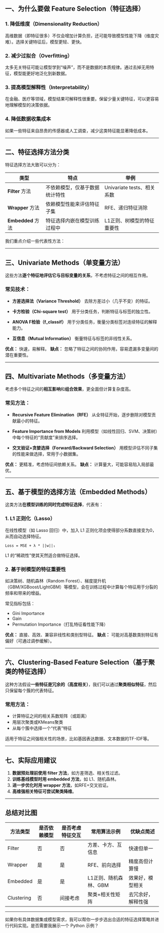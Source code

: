 
## 一、为什么要做 Feature Selection（特征选择）

### 1. 降低维度（Dimensionality Reduction）

高维数据（即特征很多）不仅会增加计算负担，还可能导致模型性能下降（维度灾难）。选择关键特征后，模型更轻、更快。

### 2. 减少过拟合（Overfitting）

太多无关特征可能让模型学到“噪声”，而不是数据的本质规律。通过去掉无用特征，模型能更好地泛化到新数据。

### 3. 提高模型解释性（Interpretability）

在金融、医疗等领域，模型结果可解释性很重要。保留少量关键特征，可以更容易地理解模型的决策依据。

### 4. 降低数据收集成本

如果一些特征来自昂贵的传感器或人工调查，减少这类特征能显著降低成本。

---

## 二、特征选择方法分类

特征选择方法大致可以分为：

| 类型              | 特点              | 举例                    |
| --------------- | --------------- | --------------------- |
| **Filter** 方法   | 不依赖模型，仅基于数据统计特性 | Univariate tests、相关系数 |
| **Wrapper** 方法  | 依赖模型性能来评估特征子集   | RFE、递归特征消除            |
| **Embedded** 方法 | 特征选择内嵌在模型训练过程中  | L1正则、树模型的特征重要性        |

我们重点介绍一些代表性方法：

---

## 三、Univariate Methods（单变量方法）

这些方法**逐个特征地评估它与目标变量的关系**，不考虑特征之间的相互作用。

### 常见技术：

* **方差选择法（Variance Threshold）**
  去除方差过小（几乎不变）的特征。

* **卡方检验（Chi-square test）**
  用于分类任务，判断特征与标签的独立性。

* **ANOVA F检验（f\_classif）**
  用于分类任务，衡量分类标签对连续特征的解释能力。

* **互信息（Mutual Information）**
  衡量特征与标签的非线性关系。

**优点：** 快速，易解释。
**缺点：** 忽略了特征之间的协同作用，容易遗漏多变量间的潜在重要性。

---

## 四、Multivariate Methods（多变量方法）

考虑多个特征之间的**相互影响**和**组合效果**，更全面但计算复杂度高。

### 常见方法：

* **Recursive Feature Elimination（RFE）**
  从全特征开始，逐步删除对模型贡献最小的特征。

* **Feature Importance from Models**
  利用模型（如线性回归、SVM、决策树）中每个特征的“贡献度”来排序选择。

* **交叉验证+贪婪选择（Forward/Backward Selection）**
  用模型评估不同子集的性能来做选择，常用于小数据集。

**优点：** 更精准，考虑特征间依赖关系。
**缺点：** 计算量大，可能容易陷入局部最优。

---

## 五、基于模型的选择方法（Embedded Methods）

这类方法**在模型训练的同时完成特征选择**，代表有：

### 1. **L1 正则化（Lasso）**

在线性模型（如 Lasso 回归）中，加入 L1 正则化项会使得部分系数直接变为0，从而自动选择特征。

```text
Loss = MSE + λ * ||w||₁
```

L1 的“稀疏性”使其天然适合做特征选择。

### 2. **基于树模型的特征重要性**

如决策树、随机森林（Random Forest）、梯度提升机（GBM/XGBoost/LightGBM）等模型，会在训练过程中计算每个特征用于分裂的频率和带来的增益。

常见指标包括：

* Gini Importance
* Gain
* Permutation Importance（打乱特征看性能下降）

**优点：** 直接、高效、兼容非线性和类别型特征。
**缺点：** 可能对高基数类别特征有偏好（可通过调参缓解）。

---

## 六、Clustering-Based Feature Selection（基于聚类的特征选择）

这种方法假设**一些特征是冗余的（高度相关）**，我们可以通过**聚类相似特征**，然后只保留每个簇的代表特征。

### 常用方法：

* 计算特征之间的相关系数矩阵（或距离）
* 用层次聚类或KMeans聚类
* 从每个簇中选择一个“代表”特征

适用于特征之间强相关性的场景，比如基因表达数据、文本数据的TF-IDF等。

---

## 七、实际应用建议

1. **数据预处理前使用 filter 方法**，如方差筛选、相关性过滤。
2. **训练基线模型时用 embedded 方法**，如 L1、随机森林。
3. **进一步优化时用 wrapper 方法**，如RFE+交叉验证。
4. **高维强相关特征可尝试聚类降维**。

---

## 总结对比图

| 方法类型       | 是否依赖模型 | 是否考虑特征交互 | 常用算法示例        | 优缺点简述     |
| ---------- | ------ | -------- | ------------- | --------- |
| Filter     | 否      | 否        | 方差、卡方、互信息     | 快速但单一     |
| Wrapper    | 是      | 是        | RFE、前向选择      | 精度高但计算慢   |
| Embedded   | 是      | 是        | L1正则、随机森林、GBM | 效果好，模型相关  |
| Clustering | 否      | 间接考虑     | 聚类+相关性矩阵      | 去冗余好，解释性强 |

---

如果你有具体数据集或模型需求，我可以帮你一步步选出合适的特征选择策略并进行代码实现。是否需要我展示一个 Python 示例？
